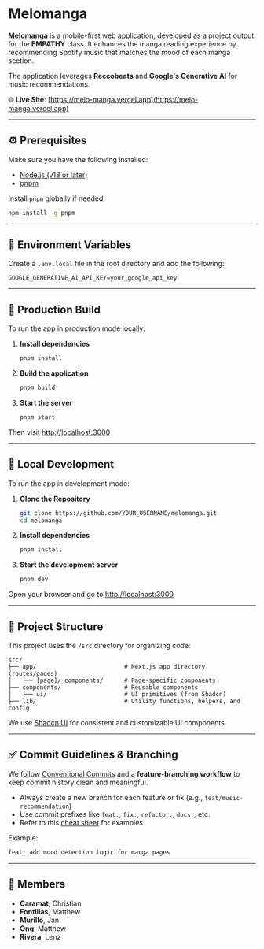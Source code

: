 # Melomanga

**Melomanga** is a mobile-first web application, developed as a project output for the **EMPATHY** class. It enhances the manga reading experience by recommending Spotify music that matches the mood of each manga section.

The application leverages **Reccobeats** and **Google's Generative AI** for music recommendations.

🌐 **Live Site**: [https://melo-manga.vercel.app](https://melo-manga.vercel.app)

---

## ⚙️ Prerequisites

Make sure you have the following installed:

- [Node.js (v18 or later)](https://nodejs.org/)
- [pnpm](https://pnpm.io/installation)

Install `pnpm` globally if needed:

```bash
npm install -g pnpm
```

---

## 🔐 Environment Variables

Create a `.env.local` file in the root directory and add the following:

```env
GOOGLE_GENERATIVE_AI_API_KEY=your_google_api_key
```

---

## 🚢 Production Build

To run the app in production mode locally:

1. **Install dependencies**

   ```bash
   pnpm install
   ```

2. **Build the application**

   ```bash
   pnpm build
   ```

3. **Start the server**

   ```bash
   pnpm start
   ```

Then visit [http://localhost:3000](http://localhost:3000)

---

## 🚀 Local Development

To run the app in development mode:

1. **Clone the Repository**

   ```bash
   git clone https://github.com/YOUR_USERNAME/melomanga.git
   cd melomanga
   ```

2. **Install dependencies**

   ```bash
   pnpm install
   ```

3. **Start the development server**

   ```bash
   pnpm dev
   ```

Open your browser and go to [http://localhost:3000](http://localhost:3000)

---

## 📁 Project Structure

This project uses the `/src` directory for organizing code:

```
src/
├── app/                         # Next.js app directory (routes/pages)
│   └── [page]/_components/      # Page-specific components
├── components/                  # Reusable components
│   └── ui/                      # UI primitives (from Shadcn)
├── lib/                         # Utility functions, helpers, and config
```

We use [Shadcn UI](https://ui.shadcn.com/) for consistent and customizable UI components.

---

## ✅ Commit Guidelines & Branching

We follow [Conventional Commits](https://www.conventionalcommits.org/) and a **feature-branching workflow** to keep commit history clean and meaningful.

* Always create a new branch for each feature or fix (e.g., `feat/music-recommendation`)
* Use commit prefixes like `feat:`, `fix:`, `refactor:`, `docs:`, etc.
* Refer to this [cheat sheet](https://gist.github.com/qoomon/5dfcdf8eec66a051ecd85625518cfd13) for examples

Example:

```bash
feat: add mood detection logic for manga pages
```

---

## 👥 Members

* **Caramat**, Christian  
* **Fontillas**, Matthew  
* **Murillo**, Jan  
* **Ong**, Matthew  
* **Rivera**, Lenz  